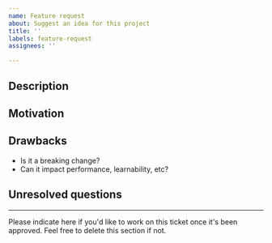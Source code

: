 ```yaml
---
name: Feature request
about: Suggest an idea for this project
title: ''
labels: feature-request
assignees: ''

---
```


## Description

## Motivation

## Drawbacks

* Is it a breaking change?
* Can it impact performance, learnability, etc?

## Unresolved questions

---

Please indicate here if you'd like to work on this ticket once it's been approved. Feel free to delete this section if not.
